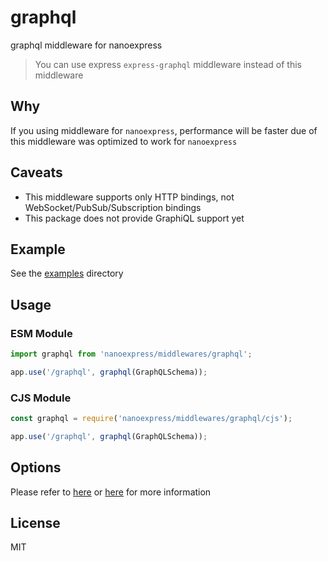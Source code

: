 # graphql

graphql middleware for nanoexpress

> You can use express `express-graphql` middleware instead of this middleware

## Why

If you using middleware for `nanoexpress`, performance will be faster due of this middleware was optimized to work for `nanoexpress`

## Caveats

- This middleware supports only HTTP bindings, not WebSocket/PubSub/Subscription bindings
- This package does not provide GraphiQL support yet

## Example

See the [examples](./examples) directory

## Usage

### ESM Module

```js
import graphql from 'nanoexpress/middlewares/graphql';

app.use('/graphql', graphql(GraphQLSchema));
```

### CJS Module

```js
const graphql = require('nanoexpress/middlewares/graphql/cjs');

app.use('/graphql', graphql(GraphQLSchema));
```

## Options

Please refer to [here](https://graphql.org/graphql-js/type/#graphqlschema) or [here](https://graphql.org/graphql-js/#writing-code) for more information

## License

MIT
